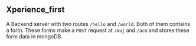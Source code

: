 ## Xperience_first
A Backend server with two routes `/hello` and `/world`. Both of them contains a form. These forms make a `POST` request at `/muj` and `/acm` and stores these form data in mongoDB.
